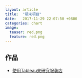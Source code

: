 ```yaml
---
layout: article
title:  "期末项目"
date:   2017-11-29 22:07:50 +0800
categories: chart
image:
  teaser: red.png
  feature: red.png
---
```




## 作品
- <a href="https://public.tableau.com/views/_18388/2?:embed=y&:display_count=yes&publish=yes" target="_blank">使用Tableau来研究服装店</a>










